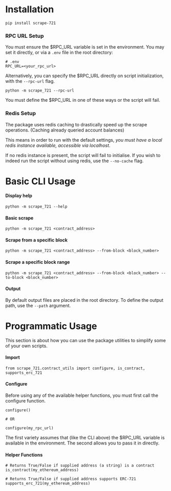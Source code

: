 # Installation

```
pip install scrape-721
```

### RPC URL Setup

You must ensure the $RPC_URL variable is set in the environment. You may set it directly, or via a `.env` file in the root directory:

```
# .env
RPC_URL=<your_rpc_url>
```

Alternatively, you can specify the $RPC_URL directly on script initialization, with the `--rpc-url` flag.

```
python -m scrape_721 --rpc-url
```

You must define the $RPC_URL in one of these ways or the script will fail.

### Redis Setup

The package uses redis caching to drastically speed up the scrape operations. (Caching already queried account balances)

This means in order to run with the default settings, _you must have a local redis instance available, accessible via localhost_.

If no redis instance is present, the script will fail to initialise. If you wish to indeed run the script without using redis, use the `--no-cache` flag.

# Basic CLI Usage

#### Display help

```
python -m scrape_721 --help
```

#### Basic scrape

```
python -m scrape_721 <contract_address>
```

#### Scrape from a specific block

```
python -m scrape_721 <contract_address> --from-block <block_number>
```

#### Scrape a specific block range

```
python -m scrape_721 <contract_address> --from-block <block_number> --to-block <block_number>
```

#### Output

By default output files are placed in the root directory. To define the output path, use the `--path` argument.

# Programmatic Usage

This section is about how you can use the package utilities to simplify some of your own scripts.

#### Import

```
from scrape_721.contract_utils import configure, is_contract, supports_erc_721
```

#### Configure

Before using any of the available helper functions, you must first call the configure function.

```
configure()

# OR

configure(my_rpc_url)
```

The first variety assumes that (like the CLI above) the $RPC_URL variable is available in the environment. The second allows you to pass it in directly.

#### Helper Functions

```
# Returns True/False if supplied address (a string) is a contract
is_contract(my_ethereum_address)

# Returns True/False if supplied address supports ERC-721
supports_erc_721(my_ethereum_address)
```

